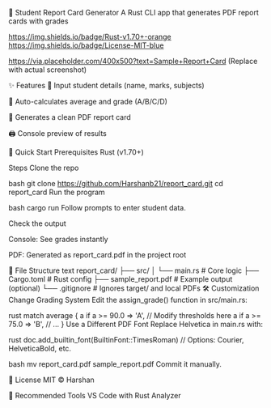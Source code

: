 📝 Student Report Card Generator
A Rust CLI app that generates PDF report cards with grades

https://img.shields.io/badge/Rust-v1.70+-orange
https://img.shields.io/badge/License-MIT-blue

https://via.placeholder.com/400x500?text=Sample+Report+Card (Replace with actual screenshot)

✨ Features
📌 Input student details (name, marks, subjects)

🧮 Auto-calculates average and grade (A/B/C/D)

📄 Generates a clean PDF report card

🖨️ Console preview of results

🚀 Quick Start
Prerequisites
Rust (v1.70+)

Steps
Clone the repo

bash
git clone https://github.com/Harshanb21/report_card.git
cd report_card
Run the program

bash
cargo run
Follow prompts to enter student data.

Check the output

Console: See grades instantly

PDF: Generated as report_card.pdf in the project root

📂 File Structure
text
report_card/
├── src/
│   └── main.rs          # Core logic
├── Cargo.toml           # Rust config
├── sample_report.pdf    # Example output (optional)
└── .gitignore           # Ignores target/ and local PDFs
🛠️ Customization
Change Grading System
Edit the assign_grade() function in src/main.rs:

rust
match average {
    a if a >= 90.0 => 'A',  // Modify thresholds here
    a if a >= 75.0 => 'B',
    // ...
}
Use a Different PDF Font
Replace Helvetica in main.rs with:

rust
doc.add_builtin_font(BuiltinFont::TimesRoman)  // Options: Courier, HelveticaBold, etc.


bash
mv report_card.pdf sample_report.pdf
Commit it manually.

📜 License
MIT © Harshan

🔗 Recommended Tools
VS Code with Rust Analyzer


